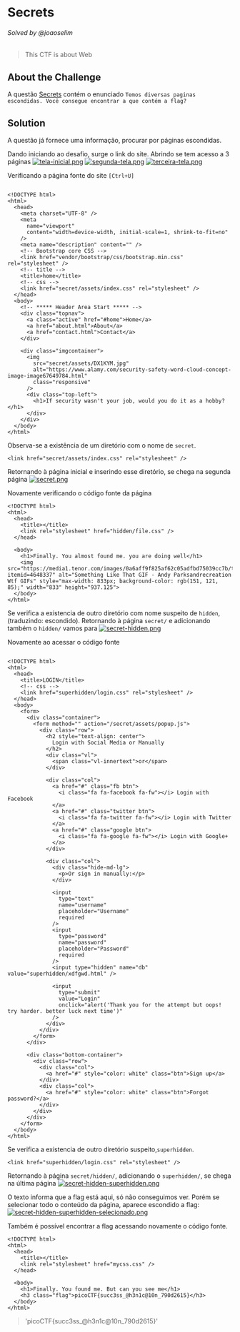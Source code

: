 # Secrets
###### Solved by @joaoselim
> This CTF is about Web

## About the Challenge
A questão [Secrets](https://play.picoctf.org/practice/challenge/296) contém o enunciado
`Temos diversas paginas escondidas. Você consegue encontrar a que contém a flag?`

## Solution
A questão já fornece uma informação, procurar por páginas escondidas.

Dando iniciando ao desafio, surge o link do site.
Abrindo se tem acesso a 3 páginas
[![tela-inicial.png](https://i.postimg.cc/xjJ44sMs/tela-inicial.png)](https://postimg.cc/dDF67jWd)
[![segunda-tela.png](https://i.postimg.cc/MZCF2yYz/segunda-tela.png)](https://postimg.cc/grKD3L57)
[![terceira-tela.png](https://i.postimg.cc/BngYKRfv/terceira-tela.png)](https://postimg.cc/VJJWyG6y)

Verificando a página fonte do site `[Ctrl+U]`

```

<!DOCTYPE html>
<html>
  <head>
    <meta charset="UTF-8" />
    <meta
      name="viewport"
      content="width=device-width, initial-scale=1, shrink-to-fit=no"
    />
    <meta name="description" content="" />
    <!-- Bootstrap core CSS -->
    <link href="vendor/bootstrap/css/bootstrap.min.css" rel="stylesheet" />
    <!-- title -->
    <title>home</title>
    <!-- css -->
    <link href="secret/assets/index.css" rel="stylesheet" />
  </head>
  <body>
    <!-- ***** Header Area Start ***** -->
    <div class="topnav">
      <a class="active" href="#home">Home</a>
      <a href="about.html">About</a>
      <a href="contact.html">Contact</a>
    </div>

    <div class="imgcontainer">
      <img
        src="secret/assets/DX1KYM.jpg"
        alt="https://www.alamy.com/security-safety-word-cloud-concept-image-image67649784.html"
        class="responsive"
      />
      <div class="top-left">
        <h1>If security wasn't your job, would you do it as a hobby?</h1>
      </div>
    </div>
  </body>
</html>
```

Observa-se a existência de um diretório com o nome de `secret`.
```
<link href="secret/assets/index.css" rel="stylesheet" />
```

Retornando à página inicial e inserindo esse diretório, se chega na segunda página
[![secret.png](https://i.postimg.cc/Pf15kMk4/secret.png)](https://postimg.cc/nMcJ4Brj)

Novamente verificando o código fonte da página
```
<!DOCTYPE html>
<html>
  <head>
    <title></title>
    <link rel="stylesheet" href="hidden/file.css" />
  </head>

  <body>
    <h1>Finally. You almost found me. you are doing well</h1>
    <img src="https://media1.tenor.com/images/0a6aff9f825af62c05adfbd75039cc7b/tenor.gif?itemid=4648337" alt="Something Like That GIF - Andy Parksandrecreation Wtf GIFs" style="max-width: 833px; background-color: rgb(151, 121, 85);" width="833" height="937.125">
  </body>
</html>
```

Se verifica a existencia de outro diretório com nome suspeito de `hidden`, (traduzindo: escondido). Retornando à página `secret/` e adicionando também o `hidden/` vamos para
[![secret-hidden.png](https://i.postimg.cc/k4Xzhq9z/secret-hidden.png)](https://postimg.cc/jWmMDVD4)

Novamente ao acessar o código fonte
```

<!DOCTYPE html>
<html>
  <head>
    <title>LOGIN</title>
    <!-- css -->
    <link href="superhidden/login.css" rel="stylesheet" />
  </head>
  <body>
    <form>
      <div class="container">
        <form method="" action="/secret/assets/popup.js">
          <div class="row">
            <h2 style="text-align: center">
              Login with Social Media or Manually
            </h2>
            <div class="vl">
              <span class="vl-innertext">or</span>
            </div>

            <div class="col">
              <a href="#" class="fb btn">
                <i class="fa fa-facebook fa-fw"></i> Login with Facebook
              </a>
              <a href="#" class="twitter btn">
                <i class="fa fa-twitter fa-fw"></i> Login with Twitter
              </a>
              <a href="#" class="google btn">
                <i class="fa fa-google fa-fw"></i> Login with Google+
              </a>
            </div>

            <div class="col">
              <div class="hide-md-lg">
                <p>Or sign in manually:</p>
              </div>

              <input
                type="text"
                name="username"
                placeholder="Username"
                required
              />
              <input
                type="password"
                name="password"
                placeholder="Password"
                required
              />
              <input type="hidden" name="db" value="superhidden/xdfgwd.html" />

              <input
                type="submit"
                value="Login"
                onclick="alert('Thank you for the attempt but oops! try harder. better luck next time')"
              />
            </div>
          </div>
        </form>
      </div>

      <div class="bottom-container">
        <div class="row">
          <div class="col">
            <a href="#" style="color: white" class="btn">Sign up</a>
          </div>
          <div class="col">
            <a href="#" style="color: white" class="btn">Forgot password?</a>
          </div>
        </div>
      </div>
    </form>
  </body>
</html>
```
Se verifica a existencia de outro diretório suspeito,`superhidden`.
```
<link href="superhidden/login.css" rel="stylesheet" />
```

Retornando à página `secret/hidden/`, adicionando o `superhidden/`, se chega na última página
[![secret-hidden-superhidden.png](https://i.postimg.cc/QM0hM6ML/secret-hidden-superhidden.png)](https://postimg.cc/JyD965JK)

O texto informa que a flag está aqui, só não conseguimos ver. Porém se selecionar todo o conteúdo da página, aparece escondido a flag:
[![secret-hidden-superhidden-selecionado.png](https://i.postimg.cc/MZyxMKHb/secret-hidden-superhidden-selecionado.png)](https://postimg.cc/XX7ttWwp)

Também é possível encontrar a flag acessando novamente o código fonte.
```
<!DOCTYPE html>
<html>
  <head>
    <title></title>
    <link rel="stylesheet" href="mycss.css" />
  </head>

  <body>
    <h1>Finally. You found me. But can you see me</h1>
    <h3 class="flag">picoCTF{succ3ss_@h3n1c@10n_790d2615}</h3>
  </body>
</html>
```
>'picoCTF{succ3ss_@h3n1c@10n_790d2615}'
